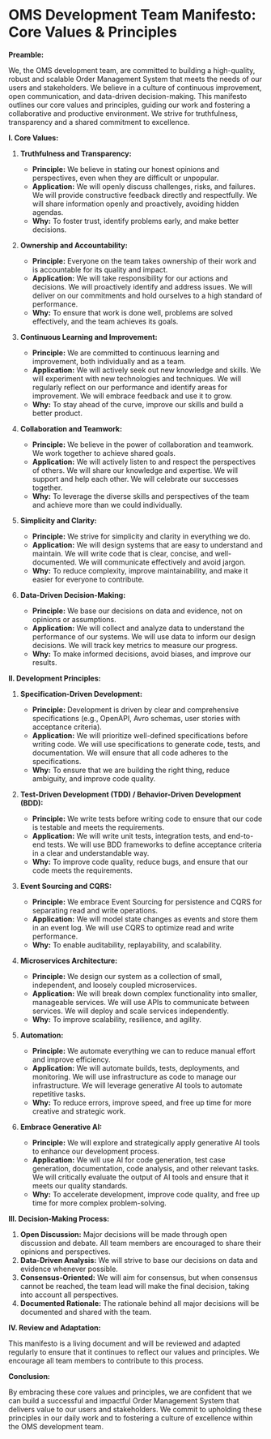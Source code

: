 # OMS Development Team Manifesto: Core Values & Principles

**Preamble:**

We, the OMS development team, are committed to building a high-quality, robust and scalable Order Management System that meets the needs of our users and stakeholders. We believe in a culture of continuous improvement, open communication, and data-driven decision-making. This manifesto outlines our core values and principles, guiding our work and fostering a collaborative and productive environment. We strive for truthfulness, transparency and a shared commitment to excellence.

**I. Core Values:**

1.  **Truthfulness and Transparency:**
    *   **Principle:** We believe in stating our honest opinions and perspectives, even when they are difficult or unpopular.
    *   **Application:** We will openly discuss challenges, risks, and failures. We will provide constructive feedback directly and respectfully. We will share information openly and proactively, avoiding hidden agendas.
    *   **Why:** To foster trust, identify problems early, and make better decisions.

2.  **Ownership and Accountability:**
    *   **Principle:** Everyone on the team takes ownership of their work and is accountable for its quality and impact.
    *   **Application:** We will take responsibility for our actions and decisions. We will proactively identify and address issues. We will deliver on our commitments and hold ourselves to a high standard of performance.
    *   **Why:** To ensure that work is done well, problems are solved effectively, and the team achieves its goals.

3.  **Continuous Learning and Improvement:**
    *   **Principle:** We are committed to continuous learning and improvement, both individually and as a team.
    *   **Application:** We will actively seek out new knowledge and skills. We will experiment with new technologies and techniques. We will regularly reflect on our performance and identify areas for improvement. We will embrace feedback and use it to grow.
    *   **Why:** To stay ahead of the curve, improve our skills and build a better product.

4.  **Collaboration and Teamwork:**
    *   **Principle:** We believe in the power of collaboration and teamwork. We work together to achieve shared goals.
    *   **Application:** We will actively listen to and respect the perspectives of others. We will share our knowledge and expertise. We will support and help each other. We will celebrate our successes together.
    *   **Why:** To leverage the diverse skills and perspectives of the team and achieve more than we could individually.

5.  **Simplicity and Clarity:**
    *   **Principle:** We strive for simplicity and clarity in everything we do.
    *   **Application:** We will design systems that are easy to understand and maintain. We will write code that is clear, concise, and well-documented. We will communicate effectively and avoid jargon.
    *   **Why:** To reduce complexity, improve maintainability, and make it easier for everyone to contribute.

6.  **Data-Driven Decision-Making:**
    *   **Principle:** We base our decisions on data and evidence, not on opinions or assumptions.
    *   **Application:** We will collect and analyze data to understand the performance of our systems. We will use data to inform our design decisions. We will track key metrics to measure our progress.
    *   **Why:** To make informed decisions, avoid biases, and improve our results.

**II. Development Principles:**

1.  **Specification-Driven Development:**
    *   **Principle:** Development is driven by clear and comprehensive specifications (e.g., OpenAPI, Avro schemas, user stories with acceptance criteria).
    *   **Application:** We will prioritize well-defined specifications before writing code. We will use specifications to generate code, tests, and documentation. We will ensure that all code adheres to the specifications.
    *   **Why:** To ensure that we are building the right thing, reduce ambiguity, and improve code quality.

2.  **Test-Driven Development (TDD) / Behavior-Driven Development (BDD):**
    *   **Principle:** We write tests before writing code to ensure that our code is testable and meets the requirements.
    *   **Application:** We will write unit tests, integration tests, and end-to-end tests. We will use BDD frameworks to define acceptance criteria in a clear and understandable way.
    *   **Why:** To improve code quality, reduce bugs, and ensure that our code meets the requirements.

3.  **Event Sourcing and CQRS:**
    *   **Principle:** We embrace Event Sourcing for persistence and CQRS for separating read and write operations.
    *   **Application:** We will model state changes as events and store them in an event log. We will use CQRS to optimize read and write performance.
    *   **Why:** To enable auditability, replayability, and scalability.

4.  **Microservices Architecture:**
    *   **Principle:** We design our system as a collection of small, independent, and loosely coupled microservices.
    *   **Application:** We will break down complex functionality into smaller, manageable services. We will use APIs to communicate between services. We will deploy and scale services independently.
    *   **Why:** To improve scalability, resilience, and agility.

5.  **Automation:**
    *   **Principle:** We automate everything we can to reduce manual effort and improve efficiency.
    *   **Application:** We will automate builds, tests, deployments, and monitoring. We will use infrastructure as code to manage our infrastructure. We will leverage generative AI tools to automate repetitive tasks.
    *   **Why:** To reduce errors, improve speed, and free up time for more creative and strategic work.

6.  **Embrace Generative AI:**
    *   **Principle:**  We will explore and strategically apply generative AI tools to enhance our development process.
    *   **Application:** We will use AI for code generation, test case generation, documentation, code analysis, and other relevant tasks. We will critically evaluate the output of AI tools and ensure that it meets our quality standards.
    *   **Why:** To accelerate development, improve code quality, and free up time for more complex problem-solving.

**III. Decision-Making Process:**

1.  **Open Discussion:** Major decisions will be made through open discussion and debate. All team members are encouraged to share their opinions and perspectives.
2.  **Data-Driven Analysis:** We will strive to base our decisions on data and evidence whenever possible.
3.  **Consensus-Oriented:** We will aim for consensus, but when consensus cannot be reached, the team lead will make the final decision, taking into account all perspectives.
4.  **Documented Rationale:** The rationale behind all major decisions will be documented and shared with the team.

**IV. Review and Adaptation:**

This manifesto is a living document and will be reviewed and adapted regularly to ensure that it continues to reflect our values and principles. We encourage all team members to contribute to this process.

**Conclusion:**

By embracing these core values and principles, we are confident that we can build a successful and impactful Order Management System that delivers value to our users and stakeholders. We commit to upholding these principles in our daily work and to fostering a culture of excellence within the OMS development team.
